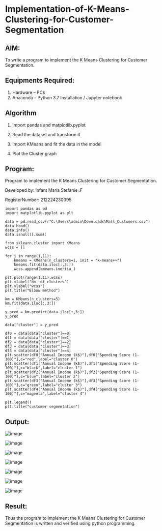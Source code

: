 # Implementation-of-K-Means-Clustering-for-Customer-Segmentation

## AIM:
To write a program to implement the K Means Clustering for Customer Segmentation.

## Equipments Required:
1. Hardware – PCs
2. Anaconda – Python 3.7 Installation / Jupyter notebook

## Algorithm
1. Import pandas and matplotlib.pyplot

2. Read the dataset and transform it

3. Import KMeans and fit the data in the model

4. Plot the Cluster graph

## Program:

Program to implement the K Means Clustering for Customer Segmentation.

Developed by: Infant Maria Stefanie .F

RegisterNumber: 212224230095

```
import pandas as pd
import matplotlib.pyplot as plt

data = pd.read_csv(r"C:\Users\admin\Downloads\Mall_Customers.csv")
data.head()
data.info()
data.isnull().sum()

from sklearn.cluster import KMeans
wcss = []

for i in range(1,11):
    kmeans = KMeans(n_clusters=i, init = "k-means++")
    kmeans.fit(data.iloc[:,3:])
    wcss.append(kmeans.inertia_)

plt.plot(range(1,11),wcss)
plt.xlabel("No. of clusters")
plt.ylabel("wcss")
plt.title("Elbow method")

km = KMeans(n_clusters=5)
km.fit(data.iloc[:,3:])

y_pred = km.predict(data.iloc[:,3:])
y_pred

data["cluster"] = y_pred

df0 = data[data["cluster"]==0]
df1 = data[data["cluster"]==1]
df2 = data[data["cluster"]==2]
df3 = data[data["cluster"]==3]
df4 = data[data["cluster"]==4]
plt.scatter(df0["Annual Income (k$)"],df0["Spending Score (1-100)"],c="red",label="cluster 0")
plt.scatter(df1["Annual Income (k$)"],df1["Spending Score (1-100)"],c="black",label="cluster 1")
plt.scatter(df2["Annual Income (k$)"],df2["Spending Score (1-100)"],c="blue",label="cluster 2")
plt.scatter(df3["Annual Income (k$)"],df3["Spending Score (1-100)"],c="green",label="cluster 3")
plt.scatter(df4["Annual Income (k$)"],df4["Spending Score (1-100)"],c="magenta",label="cluster 4")

plt.legend()
plt.title("customer segmentation")

```

## Output:

![image](https://github.com/user-attachments/assets/f7d39f9d-bf81-4101-b7ad-16e88c1df2d2)

![image](https://github.com/user-attachments/assets/c66dbd56-89e9-42db-a22f-ae6f7531150e)

![image](https://github.com/user-attachments/assets/71a3ddd0-fa52-4a55-b0e1-399fbd253d70)

![image](https://github.com/user-attachments/assets/0898f356-d7f5-482d-bf3e-b6ebd1d4d087)

![image](https://github.com/user-attachments/assets/fa80dedc-e841-4d48-9f95-b62a745951ec)

![image](https://github.com/user-attachments/assets/65f4984a-aab3-4a46-a3d3-617f97a03be0)

![image](https://github.com/user-attachments/assets/51c2e9d3-585c-493d-b75c-d981c32d34ae)

## Result:
Thus the program to implement the K Means Clustering for Customer Segmentation is written and verified using python programming.
